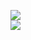 [![](https://img.shields.io/badge/Made%20With-Github%20Spray-lightgrey.svg?style=for-the-badge&logo=github)](https://github.com/Annihil/github-spray#26363)  
[![](https://i.imgur.com/2DrTn0Z.gif)](https://github.com/Annihil/github-spray)